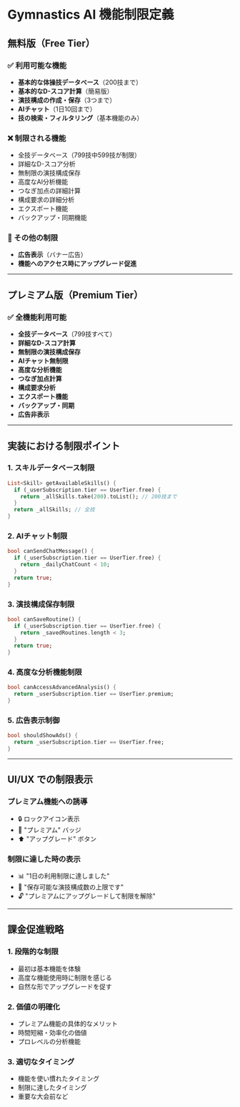 # Gymnastics AI 機能制限定義

## 無料版（Free Tier）

### ✅ 利用可能な機能
- **基本的な体操技データベース**（200技まで）
- **基本的なD-スコア計算**（簡易版）
- **演技構成の作成・保存**（3つまで）
- **AIチャット**（1日10回まで）
- **技の検索・フィルタリング**（基本機能のみ）

### ❌ 制限される機能
- 全技データベース（799技中599技が制限）
- 詳細なD-スコア分析
- 無制限の演技構成保存
- 高度なAI分析機能
- つなぎ加点の詳細計算
- 構成要求の詳細分析
- エクスポート機能
- バックアップ・同期機能

### 📱 その他の制限
- **広告表示**（バナー広告）
- **機能へのアクセス時にアップグレード促進**

---

## プレミアム版（Premium Tier）

### ✅ 全機能利用可能
- **全技データベース**（799技すべて）
- **詳細なD-スコア計算**
- **無制限の演技構成保存**
- **AIチャット無制限**
- **高度な分析機能**
- **つなぎ加点計算**
- **構成要求分析**
- **エクスポート機能**
- **バックアップ・同期**
- **広告非表示**

---

## 実装における制限ポイント

### 1. スキルデータベース制限
```dart
List<Skill> getAvailableSkills() {
  if (_userSubscription.tier == UserTier.free) {
    return _allSkills.take(200).toList(); // 200技まで
  }
  return _allSkills; // 全技
}
```

### 2. AIチャット制限
```dart
bool canSendChatMessage() {
  if (_userSubscription.tier == UserTier.free) {
    return _dailyChatCount < 10;
  }
  return true;
}
```

### 3. 演技構成保存制限
```dart
bool canSaveRoutine() {
  if (_userSubscription.tier == UserTier.free) {
    return _savedRoutines.length < 3;
  }
  return true;
}
```

### 4. 高度な分析機能制限
```dart
bool canAccessAdvancedAnalysis() {
  return _userSubscription.tier == UserTier.premium;
}
```

### 5. 広告表示制御
```dart
bool shouldShowAds() {
  return _userSubscription.tier == UserTier.free;
}
```

---

## UI/UX での制限表示

### プレミアム機能への誘導
- 🔒 ロックアイコン表示
- 💎 "プレミアム" バッジ
- ⬆️ "アップグレード" ボタン

### 制限に達した時の表示
- 📊 "1日の利用制限に達しました"
- 💾 "保存可能な演技構成数の上限です"
- 🔓 "プレミアムにアップグレードして制限を解除"

---

## 課金促進戦略

### 1. 段階的な制限
- 最初は基本機能を体験
- 高度な機能使用時に制限を感じる
- 自然な形でアップグレードを促す

### 2. 価値の明確化
- プレミアム機能の具体的なメリット
- 時間短縮・効率化の価値
- プロレベルの分析機能

### 3. 適切なタイミング
- 機能を使い慣れたタイミング
- 制限に達したタイミング
- 重要な大会前など